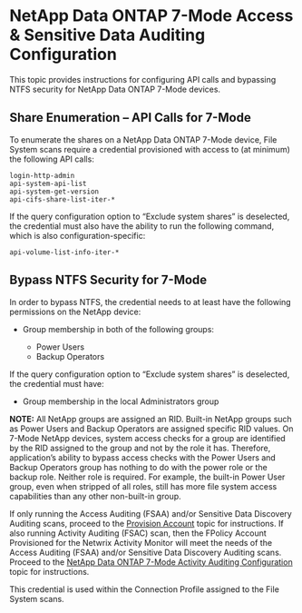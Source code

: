 # NetApp Data ONTAP 7-Mode Access & Sensitive Data Auditing Configuration

This topic provides instructions for configuring API calls and bypassing NTFS security for NetApp
Data ONTAP 7-Mode devices.

## Share Enumeration – API Calls for 7-Mode

To enumerate the shares on a NetApp Data ONTAP 7-Mode device, File System scans require a credential
provisioned with access to (at minimum) the following API calls:

```
login-http-admin
api-system-api-list
api-system-get-version
api-cifs-share-list-iter-*
```

If the query configuration option to “Exclude system shares” is deselected, the credential must also
have the ability to run the following command, which is also configuration-specific:

```
api-volume-list-info-iter-*
```

## Bypass NTFS Security for 7-Mode

In order to bypass NTFS, the credential needs to at least have the following permissions on the
NetApp device:

- Group membership in both of the following groups:

  - Power Users
  - Backup Operators

If the query configuration option to “Exclude system shares” is deselected, the credential must
have:

- Group membership in the local Administrators group

**NOTE:** All NetApp groups are assigned an RID. Built-in NetApp groups such as Power Users and
Backup Operators are assigned specific RID values. On 7-Mode NetApp devices, system access checks
for a group are identified by the RID assigned to the group and not by the role it has. Therefore,
application’s ability to bypass access checks with the Power Users and Backup Operators group has
nothing to do with the power role or the backup role. Neither role is required. For example, the
built-in Power User group, even when stripped of all roles, still has more file system access
capabilities than any other non-built-in group.

If only running the Access Auditing (FSAA) and/or Sensitive Data Discovery Auditing scans, proceed
to the [Provision Account](/docs/accessanalyzer/12.0/configuration/netapp-7-mode/provision-access.md) topic for instructions. If also running Activity
Auditing (FSAC) scan, then the FPolicy Account Provisioned for the Netwrix Activity Monitor will
meet the needs of the Access Auditing (FSAA) and/or Sensitive Data Discovery Auditing scans. Proceed
to the [NetApp Data ONTAP 7-Mode Activity Auditing Configuration](/docs/accessanalyzer/12.0/configuration/netapp-7-mode/activity.md) topic for
instructions.

This credential is used within the Connection Profile assigned to the File System scans.
